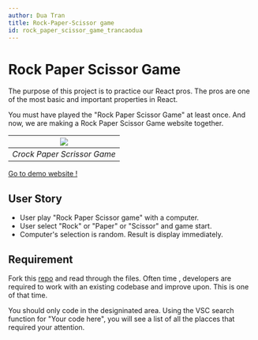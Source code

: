```yaml
---
author: Dua Tran
title: Rock-Paper-Scissor game
id: rock_paper_scissor_game_trancaodua
---
```


# Rock Paper Scissor Game

The purpose of this project is to practice our React pros.
The pros are one of the most basic and important properties in React.

You must have played the "Rock Paper Scissor Game" at least once. And now, we are making a Rock Paper Scissor Game website together.

| ![](https://i.ibb.co/35b4Tsk/Screenshot-from-2022-05-09-21-43-09.png) |
| :-------------------------------------------------------------------: |
|                      _Crock Paper Scrissor Game_                      |

[Go to demo website !](https://rock-paper-scissor-trancaodua.netlify.app/)

## User Story

- User play "Rock Paper Scissor game" with a computer.
- User select "Rock" or "Paper" or "Scissor" and game start.
- Computer's selection is random. Result is display immediately.

## Requirement

Fork this [repo](https://github.com/trancaodua/rock-paper-scrissor-game) and read through the files.
Often time , developers are required to work with an existing codebase and improve upon. This is one of that time.

You should only code in the designinated area.
Using the VSC search function for "Your code here", you will see a list of all the placces that required your attention.

